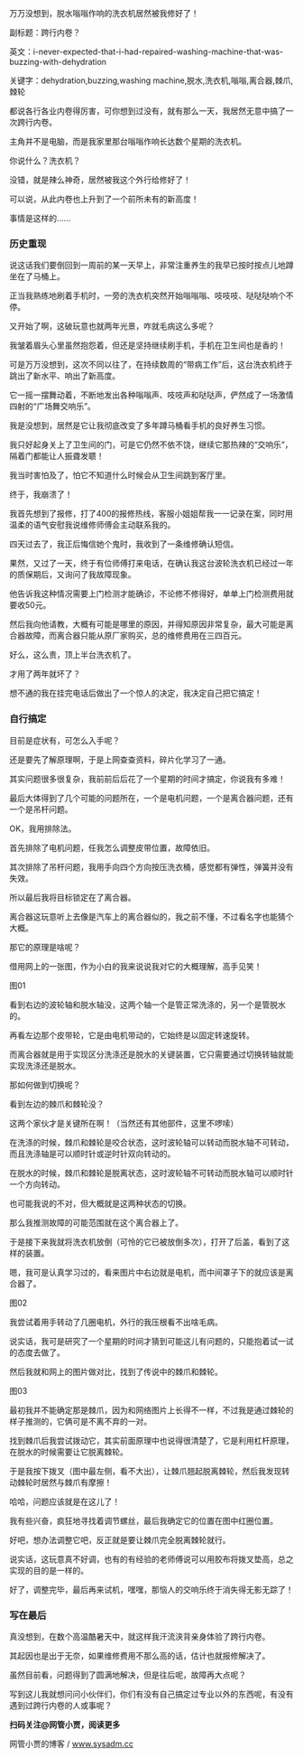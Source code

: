 万万没想到，脱水嗡嗡作响的洗衣机居然被我修好了！

副标题：跨行内卷？

英文：i-never-expected-that-i-had-repaired-washing-machine-that-was-buzzing-with-dehydration

关键字：dehydration,buzzing,washing machine,脱水,洗衣机,嗡嗡,离合器,棘爪,棘轮



都说各行各业内卷得厉害，可你想到过没有，就有那么一天，我居然无意中搞了一次跨行内卷。

主角并不是电脑，而是我家里那台嗡嗡作响长达数个星期的洗衣机。

你说什么？洗衣机？

没错，就是辣么神奇，居然被我这个外行给修好了！

可以说，从此内卷也上升到了一个前所未有的新高度！

事情是这样的......



### 历史重现

说这话我们要倒回到一周前的某一天早上，非常注重养生的我早已按时按点儿地蹲坐在了马桶上。

正当我熟练地刷着手机时，一旁的洗衣机突然开始嗡嗡嗡、吱吱吱、哒哒哒响个不停。

又开始了啊，这破玩意也就两年光景，咋就毛病这么多呢？

我皱着眉头心里虽然抱怨着，但还是坚持继续刷手机，手机在卫生间也是香的！

可是万万没想到，这次不同以往了，在持续数周的“带病工作”后，这台洗衣机终于跳出了新水平、响出了新高度。

它一摇一摆舞动着，不断地发出各种嗡嗡声、吱吱声和哒哒声，俨然成了一场激情四射的“广场舞交响乐”。

我是没想到，居然是它让我彻底改变了多年蹲马桶看手机的良好养生习惯。

我只好起身关上了卫生间的门，可是它仍然不依不饶，继续它那热辣的“交响乐”，隔着门都能让人振聋发聩！

我当时害怕及了，怕它不知道什么时候会从卫生间跳到客厅里。

终于，我崩溃了！



我首先想到了报修，打了400的报修热线，客服小姐姐帮我一一记录在案，同时用温柔的语气安慰我说维修师傅会主动联系我的。

四天过去了，我正后悔信她个鬼时，我收到了一条维修确认短信。

果然，又过了一天，终于有位师傅打来电话，在确认我这台波轮洗衣机已经过一年的质保期后，又询问了我故障现象。

他告诉我这种情况需要上门检测才能确诊，不论修不修得好，单单上门检测费用就要收50元。

然后我向他请教，大概有可能是哪里的原因，并得知原因非常复杂，最大可能是离合器故障，而离合器只能从原厂家购买，总的维修费用在三四百元。

好么，这么贵，顶上半台洗衣机了。

才用了两年就坏了？

想不通的我在挂完电话后做出了一个惊人的决定，我决定自己把它搞定！



### 自行搞定

目前是症状有，可怎么入手呢？

还是要先了解原理啊，于是上网查查资料，碎片化学习了一通。

其实问题很多很复杂，我前前后后花了一个星期的时间才搞定，你说我有多难！

最后大体得到了几个可能的问题所在，一个是电机问题，一个是离合器问题，还有一个是吊杆问题。

OK，我用排除法。



首先排除了电机问题，任我怎么调整皮带位置，故障依旧。

其次排除了吊杆问题，我用手向四个方向按压洗衣桶，感觉都有弹性，弹簧并没有失效。

所以最后我将目标锁定在了离合器。



离合器这玩意听上去像是汽车上的离合器似的，我之前不懂，不过看名字也能猜个大概。

那它的原理是啥呢？

借用网上的一张图，作为小白的我来说说我对它的大概理解，高手见笑！

图01



看到右边的波轮轴和脱水轴没，这两个轴一个是管正常洗涤的，另一个是管脱水的。

再看左边那个皮带轮，它是由电机带动的，它始终是以固定转速旋转。

而离合器就是用于实现区分洗涤还是脱水的关键装置，它只需要通过切换转轴就能实现洗涤还是脱水。

那如何做到切换呢？



看到左边的棘爪和棘轮没？

这两个家伙才是关键所在啊！（当然还有其他部件，这里不啰嗦）

在洗涤的时候，棘爪和棘轮是咬合状态，这时波轮轴可以转动而脱水轴不可转动，而且洗涤轴是可以顺时针或逆时针双向转动的。

在脱水的时候，棘爪和棘轮是脱离状态，这时波轮轴不可转动而脱水轴可以顺时针一个方向转动。

也可能我说的不对，但大概就是这两种状态的切换。

那么我推测故障的可能范围就在这个离合器上了。



于是接下来我就将洗衣机放倒（可怜的它已被放倒多次），打开了后盖，看到了这样的装置。

嗯，我可是认真学习过的，看来图片中右边就是电机，而中间罩子下的就应该是离合器了。

图02



我尝试着用手转动了几圈电机，外行的我压根看不出啥毛病。

说实话，我可是研究了一个星期的时间才猜到可能这儿有问题的，只能抱着试一试的态度去做了。

然后我就和网上的图片做对比，找到了传说中的棘爪和棘轮。

图03



最初我并不能确定那是棘爪，因为和网络图片上长得不一样，不过我是通过棘轮的样子推测的，它俩可是不离不弃的一对。

找到棘爪后我尝试拨动它，其实前面原理中也说得很清楚了，它是利用杠杆原理，在脱水的时候需要让它脱离棘轮。

于是我按下拨叉（图中最左侧，看不大出），让棘爪翘起脱离棘轮，然后我发现转动棘轮时居然与棘爪有摩擦！

哈哈，问题应该就是在这儿了！

我有些兴奋，疯狂地寻找着调节螺丝，最后我确定它的位置在图中红圈位置。

好吧，想办法调整它吧，反正就是要让棘爪完全脱离棘轮就行。

说实话，这玩意真不好调，也有的有经验的老师傅说可以用胶布将拨叉垫高，总之实现的目的是一样的。

好了，调整完毕，最后再来试机，嘿嘿，那恼人的交响乐终于消失得无影无踪了！



### 写在最后

真没想到，在数个高温酷暑天中，就这样我汗流浃背亲身体验了跨行内卷。

其起因也是出于无奈，如果维修费用不那么高的话，估计也就报修解决了。

虽然目前看，问题得到了圆满地解决，但是往后呢，故障再大点呢？

写到这儿我就想问问小伙伴们，你们有没有自己搞定过专业以外的东西呢，有没有遇到过跨行内卷的人或事呢？



**扫码关注@网管小贾，阅读更多**

网管小贾的博客 / www.sysadm.cc